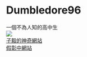 # Dumbledore96
一個不為人知的高中生  
![](https://github-readme-stats.vercel.app/api/top-langs/?username=dumbledore96&theme=radical)  
[子毅的神奇網站](https://github.com/dumbledore96/The_magic_website)  
[假彰中網站](https://github.com/dumbledore96/)
